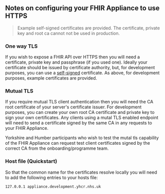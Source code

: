 ## Notes on configuring your FHIR Appliance to use HTTPS

> Example self-signed certificates are provided. The certificate, private key and root ca cannot not be used in production.

### One way TLS

If you wish to expose a FHIR API over HTTPS then you will need a certificate, private key and passphrase (if you used one). Ideally your certificate should be issued by certificate authority, but, for development purposes, you can use a [self-signed](docs/self-signed-cert.md) certificate. As above, for development purposes, example certificates are provided.

### Mutual TLS

If you require mutual TLS client authentication then you will need the CA root certificate of your server's certificate issuer. For development purposes, you can create your own root CA certificate and private key to sign your own certificates. Any clients using a mutal TLS enabled endpoint will need to send a certificate signed by the same CA in any requests to your FHIR Appliance. 

Yorkshire and Humber participants who wish to test the mutal tls capability of the FHIR Appliance can request test client certificates signed by the correct CA from the onboarding/programme team.

### Host file (Quickstart)

So that the common name for the certificates resolve locally you will need to add the following entries to your hosts file:

`127.0.0.1 appliance.development.yhcr.nhs.uk`
